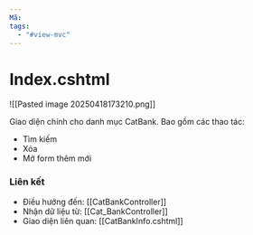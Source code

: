 ```yaml
---
Mã: 
tags:
  - "#view-mvc"
---
```

# Index.cshtml
![[Pasted image 20250418173210.png]]

Giao diện chính cho danh mục CatBank. Bao gồm các thao tác:
- Tìm kiếm
- Xóa
- Mở form thêm mới

### Liên kết
- Điều hướng đến: [[CatBankController]]
- Nhận dữ liệu từ: [[Cat_BankController]]
- Giao diện liên quan: [[CatBankInfo.cshtml]]
